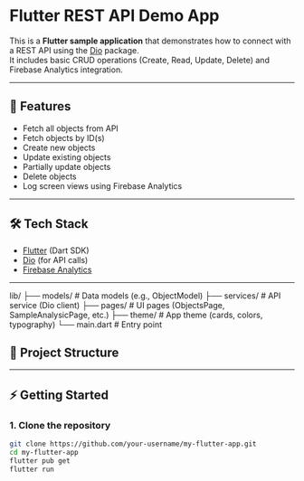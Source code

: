 # Flutter REST API Demo App

This is a **Flutter sample application** that demonstrates how to connect with a REST API using the [Dio](https://pub.dev/packages/dio) package.  
It includes basic CRUD operations (Create, Read, Update, Delete) and Firebase Analytics integration.

---

## 🚀 Features
- Fetch all objects from API
- Fetch objects by ID(s)
- Create new objects
- Update existing objects
- Partially update objects
- Delete objects
- Log screen views using Firebase Analytics

---

## 🛠️ Tech Stack
- [Flutter](https://flutter.dev/) (Dart SDK)
- [Dio](https://pub.dev/packages/dio) (for API calls)
- [Firebase Analytics](https://pub.dev/packages/firebase_analytics)

---
lib/
├── models/ # Data models (e.g., ObjectModel)
├── services/ # API service (Dio client)
├── pages/ # UI pages (ObjectsPage, SampleAnalysicPage, etc.)
├── theme/ # App theme (cards, colors, typography)
└── main.dart # Entry point
## 📂 Project Structure

---

## ⚡ Getting Started

### 1. Clone the repository
```bash
git clone https://github.com/your-username/my-flutter-app.git
cd my-flutter-app
flutter pub get
flutter run


